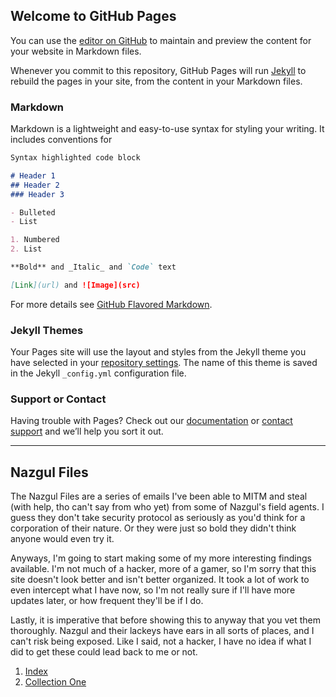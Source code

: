## Welcome to GitHub Pages

You can use the [editor on GitHub](https://github.com/dulcebunkerman/leak/edit/master/index.md) to maintain and preview the content for your website in Markdown files.

Whenever you commit to this repository, GitHub Pages will run [Jekyll](https://jekyllrb.com/) to rebuild the pages in your site, from the content in your Markdown files.

### Markdown

Markdown is a lightweight and easy-to-use syntax for styling your writing. It includes conventions for

```markdown
Syntax highlighted code block

# Header 1
## Header 2
### Header 3

- Bulleted
- List

1. Numbered
2. List

**Bold** and _Italic_ and `Code` text

[Link](url) and ![Image](src)
```

For more details see [GitHub Flavored Markdown](https://guides.github.com/features/mastering-markdown/).

### Jekyll Themes

Your Pages site will use the layout and styles from the Jekyll theme you have selected in your [repository settings](https://github.com/dulcebunkerman/leak/settings). The name of this theme is saved in the Jekyll `_config.yml` configuration file.

### Support or Contact

Having trouble with Pages? Check out our [documentation](https://help.github.com/categories/github-pages-basics/) or [contact support](https://github.com/contact) and we’ll help you sort it out.


________________________

## Nazgul Files

The Nazgul Files are a series of emails I've been able to MITM and steal (with help, tho can't say from who yet) from some of Nazgul's field agents. I guess they don't take security protocol as seriously as you'd think for a corporation of their nature. Or they were just so bold they didn't think anyone would even try it. 

Anyways, I'm going to start making some of my more interesting findings available. I'm not much of a hacker, more of a gamer, so I'm sorry that this site doesn't look better and isn't better organized. It took a lot of work to even intercept what I have now, so I'm not really sure if I'll have more updates later, or how frequent they'll be if I do.

Lastly, it is imperative that before showing this to anyway that you vet them thoroughly. Nazgul and their lackeys have ears in all sorts of places, and I can't risk being exposed. Like I said, not a hacker, I have no idea if what I did to get these could lead back to me or not.

1. [Index](https://dulcebunkerman.github.io/leak/)
2. [Collection One](https://dulcebunkerman.github.io/leak/)
